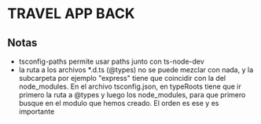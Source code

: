 # TRAVEL APP BACK

## Notas

- tsconfig-paths permite usar paths junto con ts-node-dev
- la ruta a los archivos \*.d.ts (@types) no se puede mezclar con nada, y la subcarpeta por ejemplo "express" tiene que coincidir con la del node_modules. En el archivo tsconfig.json, en typeRoots tiene que ir primero la ruta a @types y luego los node_modules, para que primero busque en el modulo que hemos creado. El orden es ese y es importante
